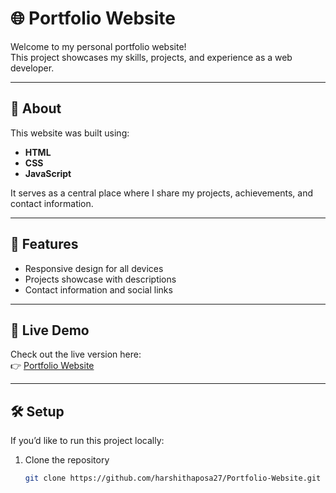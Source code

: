# 🌐 Portfolio Website

Welcome to my personal portfolio website!  
This project showcases my skills, projects, and experience as a web developer.  

---

## 📖 About
This website was built using:
- **HTML**
- **CSS**
- **JavaScript**

It serves as a central place where I share my projects, achievements, and contact information.  

---

## 🚀 Features
- Responsive design for all devices  
- Projects showcase with descriptions  
- Contact information and social links  

---

## 🔗 Live Demo
Check out the live version here:  
👉 [Portfolio Website](https://harshithaposa27.github.io/Portfolio-Website/)  

---

## 🛠️ Setup
If you’d like to run this project locally:  
1. Clone the repository  
   ```bash
   git clone https://github.com/harshithaposa27/Portfolio-Website.git

